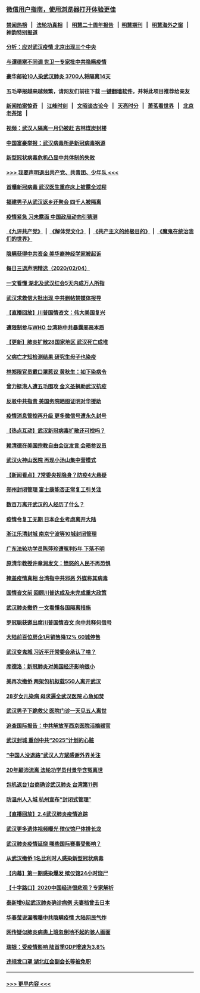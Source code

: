 ### [微信用户指南，使用浏览器打开体验更佳](https://github.com/gfw-breaker/banned-news1/blob/master/indexes/wechat-guide.md?t=0)
#### [禁闻热榜](热点新闻.md?t=0)  &nbsp;&nbsp;|&nbsp;&nbsp; [法轮功真相](https://github.com/gfw-breaker/truth/blob/master/README.md?t=0) &nbsp;&nbsp;|&nbsp;&nbsp; [明慧二十周年报告](https://github.com/gfw-breaker/mh-reports/blob/master/README.md?t=0) &nbsp;&nbsp;|&nbsp;&nbsp;[明慧期刊](https://github.com/gfw-breaker/mh-qikan) &nbsp;&nbsp;|&nbsp;&nbsp; [明慧海外之窗](https://github.com/gfw-breaker/mh-news/blob/master/README.md?t=0) &nbsp;&nbsp;|&nbsp;&nbsp; [神韵特别报道](https://github.com/gfw-breaker/mh-news/blob/master/shenyun.md?t=0)
#### [分析：应对武汉疫情 北京出现三个中央](../pages/nsc413/n11845850.md?t=02051701) 
#### [与谭德塞不同调 世卫一专家批中共隐瞒疫情](../pages/nsc413/n11845278.md?t=02051701) 
#### [豪华邮轮10人染武汉肺炎 3700人将隔离14天](../pages/nsc413/n11845543.md?t=02051701) 
#### 五毛举报越来越频繁，请网友们前往下载 [一键翻墙软件](https://github.com/gfw-breaker/ssr-accounts)，并将此项目推荐给亲友
#### [新闻拍案惊奇](https://github.com/gfw-breaker/banned-news1/blob/master/pages/link4.md) &nbsp;&nbsp;|&nbsp;&nbsp; [江峰时刻](https://github.com/gfw-breaker/banned-news1/blob/master/pages/link4.md) &nbsp;&nbsp;|&nbsp;&nbsp; [文昭谈古论今](https://github.com/gfw-breaker/banned-news1/blob/master/pages/link4.md) &nbsp;&nbsp;|&nbsp;&nbsp; [天亮时分](https://github.com/gfw-breaker/banned-news1/blob/master/pages/link4.md) &nbsp;&nbsp;|&nbsp;&nbsp; [萧茗看世界](https://github.com/gfw-breaker/banned-news1/blob/master/pages/link4.md) &nbsp;&nbsp;|&nbsp;&nbsp; [北京老茶馆](https://github.com/gfw-breaker/banned-news1/blob/master/pages/link4.md) &nbsp;&nbsp;|&nbsp;&nbsp; 
#### [视频：武汉人隔离一月仍被赶 吉林煤炭封楼](../pages/nsc413/n11845570.md?t=02051701) 
#### [中国富豪举报：武汉病毒所是新冠病毒祸源](../pages/nsc413/n11844943.md?t=02051701) 
#### [新型冠状病毒危机凸显中共体制的失败](../pages/nsc413/n11844970.md?t=02051701) 
#### [>>> 我要声明退出共产党、共青团、少年队 <<<](https://github.com/begood0513/goodnews/blob/master/quit/letter.md) 
#### [首曝新冠病毒 武汉医生重症床上披露全过程](../pages/nsc413/n11845150.md?t=02051701) 
#### [福建男子从武汉返乡还聚会 四千人被隔离](../pages/nsc413/n11845352.md?t=02051701) 
#### [疫情紧急 习未露面 中国政局动向引猜测](../pages/nsc413/n11845224.md?t=02051701) 
#### [《九评共产党》](https://github.com/begood0513/9ping.md/blob/master/README.md) &nbsp;|&nbsp; [《解体党文化》](../../../../jtdwh.md/blob/master/README.md)  &nbsp;|&nbsp; [《共产主义的终极目的》](../../../../gczydzjmd.md/blob/master/README.md) &nbsp;|&nbsp; [《魔鬼在统治我们的世界》](../../../../mgztzwmdsj.md/blob/master/README.md) 
#### [隐瞒获得中共资金 美华裔神经学家被起诉](../pages/nsc413/n11844879.md?t=02051701) 
#### [每日三退声明精选（2020/02/04）](../pages/nsc413/n11845335.md?t=02051701) 
#### [一文看懂 湖北及武汉红会5天内成万人所指](../pages/nsc413/n11844315.md?t=02051701) 
#### [武汉求救信大批出现 中共删帖禁媒体报导](../pages/nsc413/n11845064.md?t=02051701) 
#### [【直播回放】川普国情咨文：伟大美国复兴](../pages/nsc413/n11842079.md?t=02051701) 
#### [遭限制参与WHO 台湾称中共暴露邪恶本质](../pages/nsc413/n11844351.md?t=02051701) 
#### [【更新】肺炎扩散28国家地区 武汉死亡成堆](../pages/nsc413/n11801312.md?t=02051701) 
#### [父病亡才知检测结果 研究生母子也染疫](../pages/nsc413/n11845059.md?t=02051701) 
#### [林郑限官员戴口罩惹议 黄秋生：如下染病令](../pages/nsc413/n11844529.md?t=02051701) 
#### [曾力挺港人遭五毛围攻 金义圣捐助武汉抗疫](../pages/nsc413/n11844707.md?t=02051701) 
#### [反驳中共指责 美国务院晒图证明对华援助](../pages/nsc413/n11844859.md?t=02051701) 
#### [疫情消息管控再升级 更多微信号遭永久封号](../pages/nsc413/n11844902.md?t=02051701) 
#### [【热点互动】武汉新冠病毒扩散还可控吗？](../pages/nsc413/n11844750.md?t=02051701) 
#### [赖清德在美国宗教自由会议发言 会晤参议员](../pages/nsc413/n11844836.md?t=02051701) 
#### [武汉火神山医院 再现小汤山集中营模式](../pages/nsc413/n11844763.md?t=02051701) 
#### [【新闻看点】7常委央视隐身？防疫4大悬疑](../pages/nsc413/n11844611.md?t=02051701) 
#### [郑州封闭管理 富士康能否正常复工引关注](../pages/nsc413/n11844727.md?t=02051701) 
#### [数百万离开武汉的人经历了什么？](../pages/nsc413/n11844742.md?t=02051701) 
#### [疫情令复工无期  日本企业考虑离开大陆](../pages/nsc413/n11844585.md?t=02051701) 
#### [浙江乐清封城 南京宁波等10城封闭管理](../pages/nsc413/n11844464.md?t=02051701) 
#### [广东法轮功学员陈萍珍遭冤判5年 下落不明](../pages/nsc413/n11844088.md?t=02051701) 
#### [原清华教授许章润发文：愤怒的人民不再恐惧](../pages/nsc413/n11844347.md?t=02051701) 
#### [掩盖疫情真相 台湾指中共邪恶 外媒称其病毒](../pages/nsc413/n11844401.md?t=02051701) 
#### [国情咨文前 回顾川普达成及未完成重大政策](../pages/nsc413/n11844581.md?t=02051701) 
#### [武汉肺炎撤侨 一文看懂各国隔离措施](../pages/nsc413/n11844216.md?t=02051701) 
#### [罗冠聪获邀出席川普国情咨文 向中共释何信号](../pages/nsc413/n11844355.md?t=02051701) 
#### [大陆前百位房企1月销售降12% 60城停售](../pages/nsc413/n11844398.md?t=02051701) 
#### [武汉变鬼城 习近平开常委会承认了啥？](../pages/nsc413/n11844218.md?t=02051701) 
#### [库德洛：新冠肺炎对美国经济影响很小](../pages/nsc413/n11844418.md?t=02051701) 
#### [美再次撤侨 两架包机拟载550人离开武汉](../pages/nsc413/n11844407.md?t=02051701) 
#### [28岁女儿染病 母求遍全武汉医院 心急如焚](../pages/nsc413/n11844302.md?t=02051701) 
#### [武汉男子下跪救父 医院门诊一天见五人离世](../pages/nsc413/n11844073.md?t=02051701) 
#### [追查国际报告：中共解放军西京医院活摘器官](../pages/nsc413/n11838359.md?t=02051701) 
#### [武汉封城 重创中共“2025”计划的心脏](../pages/nsc413/n11843972.md?t=02051701) 
#### [“中国人没退路”武汉人方斌感谢外界关注](../pages/nsc413/n11843517.md?t=02051701) 
#### [20年颠沛流离 法轮功学员付景华含冤离世](../pages/nsc413/n11841986.md?t=02051701) 
#### [包机返台1台商确诊武汉肺炎 台湾第11例](../pages/nsc413/n11844182.md?t=02051701) 
#### [防温州人入城 杭州宣布“封闭式管理”](../pages/nsc413/n11844139.md?t=02051701) 
#### [【直播回放】2.4武汉肺炎疫情追踪](../pages/nsc413/n11844032.md?t=02051701) 
#### [武汉更多遗体视频曝光 殡仪馆尸体排长龙](../pages/nsc413/n11844057.md?t=02051701) 
#### [武汉肺炎疫情延烧 哪些国际赛事受影响？](../pages/nsc413/n11843958.md?t=02051701) 
#### [从武汉撤侨 1名比利时人感染新型冠状病毒](../pages/nsc413/n11843977.md?t=02051701) 
#### [【内幕】第一期感染爆发 殡仪馆24小时烧尸](../pages/nsc413/n11843944.md?t=02051701) 
#### [【十字路口】2020中国经济很悲观？专家解析](../pages/nsc413/n11842696.md?t=02051701) 
#### [泰新增6起武汉肺炎确诊病例 夫妻档曾去日本](../pages/nsc413/n11843900.md?t=02051701) 
#### [华春莹说漏嘴曝中共隐瞒疫情 大陆网民气炸](../pages/nsc413/n11843863.md?t=02051701) 
#### [网传疑似肺炎病患上班忽倒地不起的骇人画面](../pages/nsc413/n11843789.md?t=02051701) 
#### [瑞银：受疫情影响 陆首季GDP增速为3.8%](../pages/nsc413/n11843264.md?t=02051701) 
#### [违规发口罩 湖北红会副会长等被免职](../pages/nsc413/n11843531.md?t=02051701) 

----
#### [ >>> 更早内容 <<< ](../indexes/nsc413-earlier.md)

